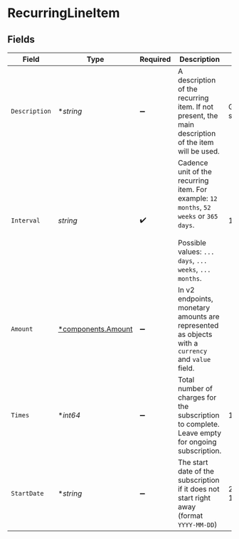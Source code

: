 # RecurringLineItem


## Fields

| Field                                                                                                                                            | Type                                                                                                                                             | Required                                                                                                                                         | Description                                                                                                                                      | Example                                                                                                                                          |
| ------------------------------------------------------------------------------------------------------------------------------------------------ | ------------------------------------------------------------------------------------------------------------------------------------------------ | ------------------------------------------------------------------------------------------------------------------------------------------------ | ------------------------------------------------------------------------------------------------------------------------------------------------ | ------------------------------------------------------------------------------------------------------------------------------------------------ |
| `Description`                                                                                                                                    | **string*                                                                                                                                        | :heavy_minus_sign:                                                                                                                               | A description of the recurring item. If not present, the main description of the item will be used.                                              | Gym subscription                                                                                                                                 |
| `Interval`                                                                                                                                       | *string*                                                                                                                                         | :heavy_check_mark:                                                                                                                               | Cadence unit of the recurring item. For example: `12 months`, `52 weeks` or `365 days`.<br/><br/>Possible values: `... days`, `... weeks`, `... months`. | 12 months                                                                                                                                        |
| `Amount`                                                                                                                                         | [*components.Amount](../../models/components/amount.md)                                                                                          | :heavy_minus_sign:                                                                                                                               | In v2 endpoints, monetary amounts are represented as objects with a `currency` and `value` field.                                                |                                                                                                                                                  |
| `Times`                                                                                                                                          | **int64*                                                                                                                                         | :heavy_minus_sign:                                                                                                                               | Total number of charges for the subscription to complete. Leave empty for ongoing subscription.                                                  | 1                                                                                                                                                |
| `StartDate`                                                                                                                                      | **string*                                                                                                                                        | :heavy_minus_sign:                                                                                                                               | The start date of the subscription if it does not start right away (format `YYYY-MM-DD`)                                                         | 2024-12-12                                                                                                                                       |